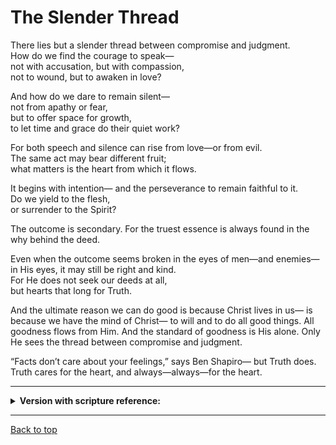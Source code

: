# The Slender Thread


There lies but a slender thread between compromise and judgment. <br>How do we find the courage to speak— <br>not with accusation, but with compassion, <br>not to wound, but to awaken in love?

And how do we dare to remain silent— <br>not from apathy or fear, <br>but to offer space for growth, <br>to let time and grace do their quiet work?

For both speech and silence can rise from love—or from evil.<br> The same act may bear different fruit; <br>what matters is the heart from which it flows. 

It begins with intention— and the perseverance to remain faithful to it. <br>Do we yield to the flesh,<br> or surrender to the Spirit?

The outcome is secondary. For the truest essence is always found in the why behind the deed.

Even when the outcome seems broken in the eyes of men—and enemies— in His eyes, it may still be right and kind.<br> For He does not seek our deeds at all,<br> but hearts that long for Truth.

And the ultimate reason we can do good is because Christ lives in us— is because we have the mind of Christ— to will and to do all good things. All goodness flows from Him. And the standard of goodness is His alone. Only He sees the thread between compromise and judgment.

“Facts don’t care about your feelings,” says Ben Shapiro— but Truth does. <br>Truth cares for the heart, and always—always—for the heart.

-----

<details>
<summary><b>Version with scripture reference:</b></summary>

There lies but a slender thread between compromise and judgment. How do we find the courage to speak— not with accusation, but with compassion, not to wound, but to awaken in love? (Ephesians 4:15)

And how do we dare to remain silent— not from apathy or fear, but to offer space for growth, to let time and grace do their quiet work? (Ecclesiastes 3:7; 2 Timothy 2:24-25)

For both speech and silence can rise from love—or from evil. The same act may bear different fruit; what matters is the heart from which it flows. (Matthew 12:33-35)

It begins with intention— and the perseverance to remain faithful to it. Do we yield to the flesh, or surrender to the Spirit? (Galatians 5:16-17; Romans 8:5)
The outcome is secondary. For the truest essence is always found in the why behind the deed. (1 Samuel 16:7)

Even when the outcome seems broken in the eyes of men—and enemies— in His eyes, it may still be right and kind. For He does not seek our deeds at all, but hearts that long for Truth. (Isaiah 55:8-9; Psalm 51:16-17; John 4:23-24)

And the ultimate reason we can do good is because Christ lives in us— is because we have the mind of Christ— to will and to do all good things. All goodness flows from Him. And the standard of goodness is His alone. Only He sees the thread between compromise and judgment. (Galatians 2:20; 1 Corinthians 2:16; Philippians 2:13; James 1:17; Proverbs 3:5-6)

“Facts don’t care about your feelings,” says Ben Shapiro— but Truth does. Truth cares for the heart, and always—always—for the heart. (John 14:6; Psalm 34:18)

</details>

---

[Back to top](#)